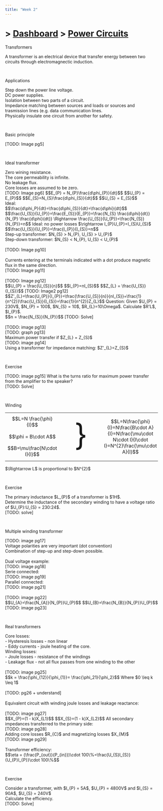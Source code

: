 ```yaml
---
title: "Week 2"
---
```


# > [Dashboard]() > [Power Circuits](Power%20Circuits/Power%20Circuits.md)

<div class="note">
    <p class="note-head highlight-salmon">Transformers</p>
    <p class="note-bg">
        A transformer is an <span class="salmon bold">electrical device</span> that <span class="blue bold">transfer energy between two circuits</span> through electromagnectic induction.<br> 
    </p>
</div>
<br>

<div class="note">
    <p class="note-head highlight-salmon">Applications</p>
    <p class="note-bg">
        Step down the power line voltage.<br>
        DC power supplies.<br>
        Isolation between two parts of a circuit.<br>
        Impedance matching between sources and loads or sources and trasmission lines (e.g. data communication lines.<br>
        Physically insulate one circuit from another for safety.<br>
    </p>
</div>
<br>

<div class="note">
    <p class="note-head highlight-blue">Basic principle</p>
    <p class="note-bg">
        [TODO: Image pg5]
    </p>
</div>
<br>

<div class="note">
    <p class="note-head highlight-blue">Ideal transformer</p>
    <p class="note-bg">
        Zero wining resistance.<br>
        The core permeability is infinite.<br>
        No leakage flux.<br>
        Core losses are assumed to be zero.<br>
        [TODO: Image pg6]
        $$E_{P} = N_{P}\frac{d\phi_{P}}{dt}$$
        $$U_{P} = E_{P}$$
        $$E_{S}=N_{S}\frac{d\phi_{S}}{dt}$$
        $$U_{S} = E_{S}$$
	<br>
	Ideal:<br>
	$$\frac{d\phi_P}{dt}=\frac{d\phi_{S}}{dt}=\frac{d\phi}{dt}$$
	$$\frac{U_{S}}{U_{P}}=\frac{E_{S}}{E_{P}}=\frac{N_{S} \frac{d\phi}{dt}}{N_{P} \frac{d\phi}{dt}} \Rightarrow \frac{U_{S}}{U_{P}}=\frac{N_{S}}{N_{P}}=n$$
	Ideal: no power losses $\rightarrow I_{P}U_{P}=I_{S}U_{S}$<br>
	$$\frac{U_{S}}{U_{P}}=\frac{I_{P}}{I_{S}}=n$$
	<br>
	Step-up transformer: $N_{S} > N_{P}, U_{S} > U_{P}$<br>
	Step-down transformer: $N_{S} < N_{P}, U_{S} < U_{P}$<br>
	<br>
	[TODO: Image pg10]<br>
	<br>
	Currents entering at the terminals indicated with a dot produce magnetic flux in the same direction.<br>
	[TODO: Image pg11]<br>
	<br>
	[TODO: Image pg12]<br>
	$$U_{P} = \frac{U_{S}}{n}$$
	$$I_{P}=nI_{S}$$
	$$Z_{L} = \frac{U_{S}}{I_{S}}$$
	[TODO: Image2 pg12]<br>
	$$Z'_{L}=\frac{U_{P}}{I_{P}}=\frac{\frac{U_{S}}{n}}{nI_{S}}=\frac{1}{n^{2}}\frac{U_{S}}{I_{S}}=\frac{1}{n^{2}}Z_{L}$$
	<span class="highlight-springgreen bold">Question:</span> 
	Given $U_{P} = 230V$, $N_{P} = 100$, $N_{S} = 10$, $R_{L}=10\Omega$. Calculate $R'L$, $I_{P}$.<br>
	$$n = \frac{N_{S}}{N_{P}}$$
	[TODO: Solve]<br>
	<br>
	[TODO: image pg13]<br>
	[TODO: graph pg13]<br>
	Maximum power transfer if $Z_{L} = Z_{S}$<br>
	[TODO: image pg14]<br>
	Using a transformer for impedance matching: $Z'_{L}=Z_{S}$<br>
    </p>
</div>
<br>

<div class="note">
    <p class="note-head highlight-springgreen">Exercise</p>
    <p class="note-bg">
        [TODO: image pg15]
	What is the turns ratio for maximum power transfer from the amplifier to the speaker?<br>
	[TODO: Solve]
    </p>
</div>
<br>

<div class="note">
    <p class="note-head highlight-blue">Winding</p>
    <div class="note-bg">
        <table class="table-alignment" style="text-align: center;">
	        <tr>
		        <td>$$L=N \frac{\phi}{I}$$</td>
		        <td class="blue" rowspan="3" style="font-size: 100px; width: 1px">}</td>
		        <td rowspan="3">$$L=N\frac{\phi}{I}=N\frac{B\cdot A}{I}=N\frac{\mu\cdot N\cdot I}{l\cdot I}=N^{2}\frac{\mu\cdot A}{l}$$</td>
		</tr>
		<tr>
		        <td>$$\phi = B\cdot A$$</td>
	        </tr>
		<tr>
		        <td>$$B=\mu\frac{N\cdot I}{l}$$</td>
	        </tr>
        </table>
        <p>$\Rightarrow L$  is proportional to $N^{2}$</p>
    </div>
</div>
<br>

<div class="note">
    <p class="note-head highlight-springgreen">Exercise</p>
    <p class="note-bg">
        The primary inductance $L_{P}$ of a transformer is $1H$.<br>
        Determine the inductance of the secondary winding to have a voltage ratio of $U_{P}:U_{S} = 230:24$.<br>
        [TODO: solve]<br>
    </p>
</div>
<br>

<div class="note">
    <p class="note-head highlight-blue">Multiple winding transformer</p>
    <p class="note-bg">
	    [TODO: image pg17]<br>
	    Voltage polarities are very important (dot convention)<br>
	    Combination of step-up and step-down possible.<br>    
	    <br>
	    <span class="highlight-springgreen bold">Dual voltage example:</span><br>
	    [TODO: image pg18]<br>
	    <span class="springgreen bold">Serie connected:</span><br>
	    [TODO: image pg19]<br>
	    <span class="springgreen bold">Parallel connected:</span><br>
	    [TODO: image pg21]<br>
	   <br>
	   [TODO: image pg22]<br>
	   $$U_{A}=\frac{N_{A}}{N_{P}}U_{P}$$
	   $$U_{B}=\frac{N_{B}}{N_{P}}U_{P}$$
	   <br>
	   [TODO: image pg23]<br>
    </p>
</div>
<br>

<div class="note">
    <p class="note-head highlight-blue">Real transformers</p>
    <p class="note-bg">
        <span class="blue bold">Core losses:</span><br>
        - Hysteresis losses - non linear<br>
        - Eddy currents - joule heating of the core.<br>
        <span class="blue bold">Winding losses:</span><br>
        - Joule losses - resistance of the windings<br>
        - Leakage flux - not all flux passes from one winding to the other<br>
        <br>
        [TODO: image pg25]<br>
       $$k = \frac{\phi_{12}}{\phi_{1}}= \frac{\phi_21}{\phi_2}$$
       Where $0 \leq k \leq 1$<br>
	<br>
	[TODO: pg26 + understand]<br>
	<br>
	Equivalent circuit with winding joule losses and leakage reactance:<br><br>
	[TODO: image pg27]<br>
	$$X_{P}=(1 - k)X_{L1}$$
	$$X_{S}=(1 - k)X_{L2}$$
	All secondary impedances transferred to the primary side:<br>
	[TODO: image pg28]<br>
	Adding core losses $R_{C}$ and magnetizing losses $X_{M}$<br>
	[TODO: image pg29]<br>
	<br>
	Transformer efficiency:<br>
	$$\eta = (\frac{P_{out}}{P_{in}})\cdot 100\%=\frac{U_{S}I_{S}}{U_{P}I_{P}}\cdot 100\%$$
    </p>
</div>
<br>

<div class="note">
    <p class="note-head highlight-springgreen">Exercise</p>
    <p class="note-bg">
        Consider a transformer, with $I_{P} = 5A$, $U_{P} = 4800V$ and $I_{S} = 90A$, $U_{S} = 240V$<br>
        Calculate the efficiency.<br>
        [TODO: Solve]
    </p>
</div>